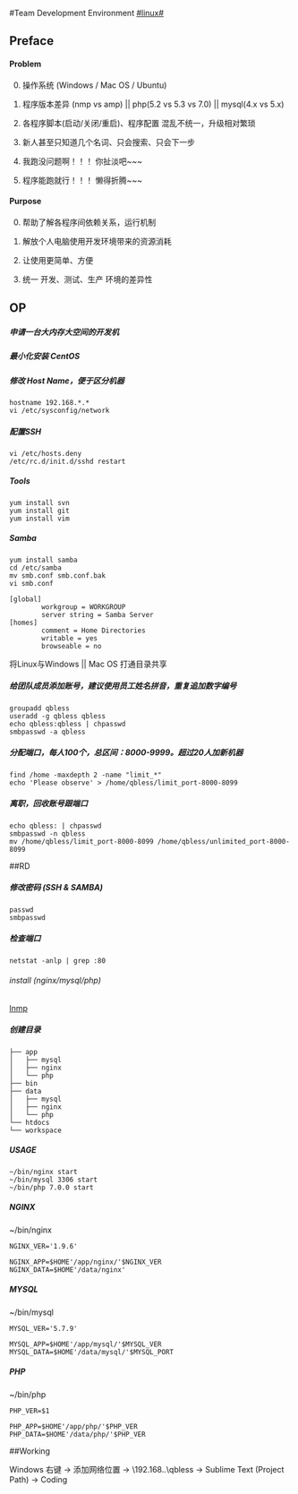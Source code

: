 #Team Development Environment [#linux#](/#linux)

## Preface

#### Problem

0. 操作系统 (Windows / Mac OS / Ubuntu)

1. 程序版本差异 (nmp vs amp) || php(5.2 vs 5.3 vs 7.0) || mysql(4.x vs 5.x)

2. 各程序脚本(启动/关闭/重启)、程序配置 混乱不统一，升级相对繁琐

3. 新人甚至只知道几个名词、只会搜索、只会下一步

4. 我跑没问题啊！！！ 你扯淡吧~~~

5. 程序能跑就行！！！ 懒得折腾~~~

#### Purpose

0. 帮助了解各程序间依赖关系，运行机制

1. 解放个人电脑使用开发环境带来的资源消耗

2. 让使用更简单、方便

3. 统一 开发、测试、生产 环境的差异性

## OP

##### 申请一台大内存大空间的开发机

##### 最小化安装 CentOS

##### 修改 Host Name，便于区分机器
```
hostname 192.168.*.*
vi /etc/sysconfig/network
```

##### 配置SSH
```
vi /etc/hosts.deny
/etc/rc.d/init.d/sshd restart
```

##### Tools
```
yum install svn
yum install git
yum install vim
```

##### Samba
```
yum install samba
cd /etc/samba
mv smb.conf smb.conf.bak
vi smb.conf

[global]
        workgroup = WORKGROUP
        server string = Samba Server
[homes]
        comment = Home Directories
        writable = yes
        browseable = no
```
将Linux与Windows || Mac OS 打通目录共享

##### 给团队成员添加账号，建议使用员工姓名拼音，重复追加数字编号
```
groupadd qbless
useradd -g qbless qbless
echo qbless:qbless | chpasswd
smbpasswd -a qbless
```

##### 分配端口，每人100个，总区间：8000-9999。超过20人加新机器
```
find /home -maxdepth 2 -name "limit_*"
echo 'Please observe' > /home/qbless/limit_port-8000-8099
```

##### 离职，回收账号跟端口
```
echo qbless: | chpasswd
smbpasswd -n qbless
mv /home/qbless/limit_port-8000-8099 /home/qbless/unlimited_port-8000-8099
```

##RD

##### 修改密码 (SSH & SAMBA)
```
passwd
smbpasswd
```

##### 检查端口
```
netstat -anlp | grep :80
```

###### install (nginx/mysql/php)
[lnmp](/lnmp)

##### 创建目录
```
├── app
│   ├── mysql
│   ├── nginx
│   └── php
├── bin
├── data
│   ├── mysql
│   ├── nginx
│   └── php
└── htdocs
└── workspace
```

##### USAGE
```
~/bin/nginx start
~/bin/mysql 3306 start
~/bin/php 7.0.0 start
```

##### NGINX
~/bin/nginx
```
NGINX_VER='1.9.6'

NGINX_APP=$HOME'/app/nginx/'$NGINX_VER
NGINX_DATA=$HOME'/data/nginx'
```

##### MYSQL
~/bin/mysql
```
MYSQL_VER='5.7.9'

MYSQL_APP=$HOME'/app/mysql/'$MYSQL_VER
MYSQL_DATA=$HOME'/data/mysql/'$MYSQL_PORT
```

##### PHP
~/bin/php
```
PHP_VER=$1

PHP_APP=$HOME'/app/php/'$PHP_VER
PHP_DATA=$HOME'/data/php/'$PHP_VER
```

##Working

Windows 右键 -> 添加网络位置 -> \\192.168.*.*\qbless -> Sublime Text (Project Path) -> Coding